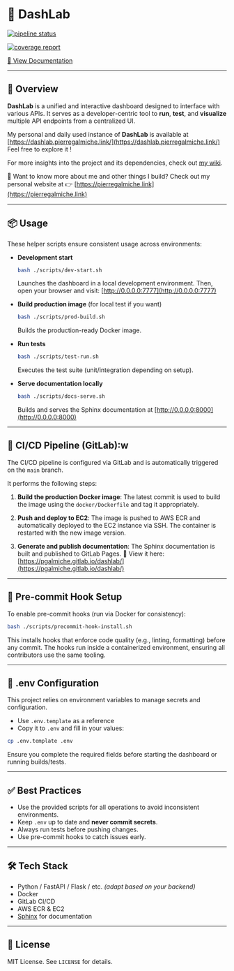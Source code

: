 # 🧪 DashLab

[![pipeline status](https://gitlab.com/pgalmiche/dashlab/badges/main/pipeline.svg)](https://gitlab.com/pgalmiche/dashlab/-/pipelines)

[![coverage report](https://gitlab.com/pgalmiche/dashlab/badges/main/coverage.svg)](https://gitlab.com/pgalmiche/dashlab/-/commits/main)

[📘 View Documentation](https://pgalmiche.gitlab.io/dashlab/)

______________________________________________________________________

## 🧭 Overview

**DashLab** is a unified and interactive dashboard designed to interface with various APIs.
It serves as a developer-centric tool to **run**, **test**, and **visualize** multiple API endpoints from a centralized UI.

My personal and daily used instance of **DashLab** is available at [https://dashlab.pierregalmiche.link/](https://dashlab.pierregalmiche.link/)
Feel free to explore it !

For more insights into the project and its dependencies, check out [my wiki](https://wiki.pierregalmiche.link/Projects/DashLab/).

👤 Want to know more about me and other things I build?
Check out my personal website at 👉 [https://pierregalmiche.link](https://pierregalmiche.link)

______________________________________________________________________

## 📦 Usage

These helper scripts ensure consistent usage across environments:

- **Development start**

  ```bash
  bash ./scripts/dev-start.sh
  ```

  Launches the dashboard in a local development environment.
  Then, open your browser and visit: [http://0.0.0.0:7777](http://0.0.0.0:7777)

- **Build production image** (for local test if you want)

  ```bash
  bash ./scripts/prod-build.sh
  ```

  Builds the production-ready Docker image.

- **Run tests**

  ```bash
  bash ./scripts/test-run.sh
  ```

  Executes the test suite (unit/integration depending on setup).

- **Serve documentation locally**

  ```bash
  bash ./scripts/docs-serve.sh
  ```

  Builds and serves the Sphinx documentation at [http://0.0.0.0:8000](http://0.0.0.0:8000)

______________________________________________________________________

## 🚀 CI/CD Pipeline (GitLab):w

The CI/CD pipeline is configured via GitLab and is automatically triggered on the `main` branch.

It performs the following steps:

1. **Build the production Docker image**:
   The latest commit is used to build the image using the `docker/Dockerfile` and tag it appropriately.

1. **Push and deploy to EC2**:
   The image is pushed to AWS ECR and automatically deployed to the EC2 instance via SSH. The container is restarted with the new image version.

1. **Generate and publish documentation**:
   The Sphinx documentation is built and published to GitLab Pages.
   📄 View it here: [https://pgalmiche.gitlab.io/dashlab/](https://pgalmiche.gitlab.io/dashlab/)

______________________________________________________________________

## 🧷 Pre-commit Hook Setup

To enable pre-commit hooks (run via Docker for consistency):

```bash
bash ./scripts/precommit-hook-install.sh
```

This installs hooks that enforce code quality (e.g., linting, formatting) before any commit. The hooks run inside a containerized environment, ensuring all contributors use the same tooling.

______________________________________________________________________

## 📁 .env Configuration

This project relies on environment variables to manage secrets and configuration.

- Use `.env.template` as a reference
- Copy it to `.env` and fill in your values:

```bash
cp .env.template .env
```

Ensure you complete the required fields before starting the dashboard or running builds/tests.

______________________________________________________________________

## ✅ Best Practices

- Use the provided scripts for all operations to avoid inconsistent environments.
- Keep `.env` up to date and **never commit secrets**.
- Always run tests before pushing changes.
- Use pre-commit hooks to catch issues early.

______________________________________________________________________

## 🛠️ Tech Stack

- Python / FastAPI / Flask / etc. _(adapt based on your backend)_
- Docker
- GitLab CI/CD
- AWS ECR & EC2
- [Sphinx](https://www.sphinx-doc.org/en/master/) for documentation

______________________________________________________________________

## 🧳 License

MIT License. See `LICENSE` for details.
